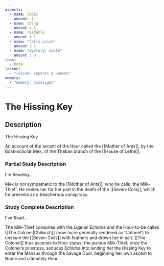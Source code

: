 ```yaml
---
aspects: 
  - name: codex
    amount: 1
  - name: thing
    amount : 1
  - name: readable
    amount : 1
  - name: "tally price"
    amount : 5
  - name: "mystery: scale"
    amount : 8
tags:
  - book
lesson:
  - "lesson: sepents & venoms"
memory:
  - "memory: hindsight"
---
```


# The Hissing Key

## Description
The Hissing Key

An account of the ascent of the Hour called the [[Mother of Ants]], by the Bosk-scholar Mek, of the Theban branch of the [[House of Lethe]].
### Partial Study Description
I'm Reading...

Mek is not sympathetic to the [[Mother of Ants]], who he calls 'the Milk-Thief'. He reviles her for her part in the death of the [[Seven-Coils]], which he presents as a treacherous conspiracy.
### Study Complete Description
I've Read...

The Milk-Thief conspires with the Ligeian Echidna and the Hour-to-be called [[The Colonel|Chiliarch]] (now more generally rendered as 'Colonel') to unseam the [[Seven-Coils]] with feathers and drown her in salt. [[The Colonel]] thus ascends to Hour status; the jealous Milk-Thief, once the Colonel's priestess, seduces Echidna into lending her the Hissing Key to enter the Mansus through the Savage Door, beginning her own ascent to Name and ultimately Hour.
